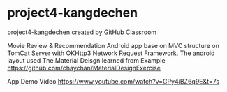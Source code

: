 # project4-kangdechen
project4-kangdechen created by GitHub Classroom

Movie Review & Recommendation Android app base on MVC structure on TomCat Server with OKHttp3 Network Request Framework.
The android layout used The Material Deisgn learned from Example https://github.com/chaychan/MaterialDesignExercise

App Demo Video https://www.youtube.com/watch?v=GPy4iBZ6q9E&t=7s

